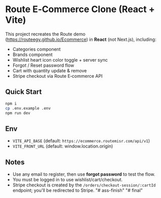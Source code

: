 # Route E‑Commerce Clone (React + Vite)

This project recreates the Route demo (https://routeegy.github.io/Ecommerce) in **React** (not Next.js), including:

- Categories component
- Brands component
- Wishlist heart icon color toggle + server sync
- Forgot / Reset password flow
- Cart with quantity update & remove
- Stripe checkout via Route E‑commerce API

## Quick Start

```bash
npm i
cp .env.example .env
npm run dev
```

## Env

- `VITE_API_BASE` (default: `https://ecommerce.routemisr.com/api/v1`)
- `VITE_FRONT_URL` (default: window.location.origin)

## Notes

- Use any email to register, then use **forgot password** to test the flow.
- You must be logged in to use wishlist/cart/checkout.
- Stripe checkout is created by the `/orders/checkout-session/:cartId` endpoint; you'll be redirected to Stripe.
"# ass-finish" 
"# final" 
